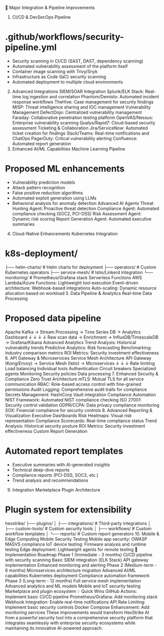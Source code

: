 🚀 Major Integration & Pipeline Improvements
1. CI/CD & DevSecOps Pipeline
# .github/workflows/security-pipeline.yml
- Security scanning in CI/CD (SAST, DAST, dependency scanning)
- Automated vulnerability assessment of the platform itself
- Container image scanning with Trivy/Snyk
- Infrastructure as Code (IaC) security scanning
- Automated deployment to multiple cloud environments
2. Advanced Integrations
SIEM/SOAR Integration
Splunk/ELK Stack: Real-time log ingestion and correlation
Phantom/Demisto: Automated incident response workflows
TheHive: Case management for security findings
MISP: Threat intelligence sharing and IOC management
Vulnerability Management
DefectDojo: Centralized vulnerability management
Faraday: Collaborative penetration testing platform
OpenVAS/Nessus: Enterprise vulnerability scanning
Qualys/Rapid7: Cloud-based security assessment
Ticketing & Collaboration
Jira/ServiceNow: Automated ticket creation for findings
Slack/Teams: Real-time notifications and ChatOps
PagerDuty: Critical vulnerability alerting
Confluence: Automated report generation
3. Enhanced AI/ML Capabilities
Machine Learning Pipeline
# Proposed ML enhancements
- Vulnerability prediction models
- Attack pattern recognition
- False positive reduction algorithms
- Automated exploit generation using LLMs
- Behavioral analysis for anomaly detection
Advanced AI Agents
Threat Hunting Agent: Proactive threat detection
Compliance Agent: Automated compliance checking (SOC2, PCI-DSS)
Risk Assessment Agent: Dynamic risk scoring
Report Generation Agent: Automated executive summaries
4. Cloud-Native Enhancements
Kubernetes Integration
# k8s-deployment/
├── helm-charts/           # Helm charts for deployment
├── operators/            # Custom Kubernetes operators
├── service-mesh/         # Istio/Linkerd integration
└── monitoring/           # Prometheus/Grafana stack
Serverless Functions
AWS Lambda/Azure Functions: Lightweight tool execution
Event-driven architecture: Webhook-based integrations
Auto-scaling: Dynamic resource allocation based on workload
5. Data Pipeline & Analytics
Real-time Data Processing
# Proposed data pipeline
Apache Kafka → Stream Processing → Time Series DB → Analytics Dashboard
    ↓              ↓                    ↓              ↓
Raw scan data → Enrichment → InfluxDB/TimescaleDB → Grafana/Kibana
Advanced Analytics
Trend Analysis: Historical vulnerability trends
Predictive Analytics: Risk forecasting
Benchmarking: Industry comparison metrics
ROI Metrics: Security investment effectiveness
6. API Gateway & Microservices
Service Mesh Architecture
API Gateway (Kong/Envoy) → Service Mesh (Istio) → Microservices
    ↓                          ↓                      ↓
Rate limiting            Load balancing         Individual tools
Authentication          Circuit breakers        Specialized agents
Monitoring              Security policies       Data processing
7. Enhanced Security & Compliance
Zero Trust Architecture
mTLS: Mutual TLS for all service communication
RBAC: Role-based access control with fine-grained permissions
Audit Logging: Comprehensive audit trails for compliance
Secrets Management: HashiCorp Vault integration
Compliance Automation
NIST Framework: Automated NIST compliance checking
ISO 27001: Security control validation
GDPR/CCPA: Data privacy compliance monitoring
SOX: Financial compliance for security controls
8. Advanced Reporting & Visualization
Executive Dashboards
Risk Heatmaps: Visual risk representation
Compliance Scorecards: Real-time compliance status
Trend Analysis: Historical security posture
ROI Metrics: Security investment effectiveness
Custom Report Generation
# Automated report templates
- Executive summaries with AI-generated insights
- Technical deep-dive reports
- Compliance reports (PCI-DSS, SOC2, etc.)
- Trend analysis and recommendations
9. Integration Marketplace
Plugin Architecture
# Plugin system for extensibility
hexstrike/
├── plugins/
│   ├── integrations/     # Third-party integrations
│   ├── custom-tools/     # Custom security tools
│   ├── workflows/        # Custom workflow templates
│   └── reports/          # Custom report generators
10. Mobile & Edge Computing
Mobile Security Testing
Mobile app security: OWASP MASVS compliance
IoT device testing: Firmware analysis and runtime testing
Edge deployment: Lightweight agents for remote testing
🎯 Implementation Roadmap
Phase 1 (Immediate - 3 months)
CI/CD pipeline with security scanning
Basic SIEM integration (ELK Stack)
API gateway implementation
Enhanced monitoring and alerting
Phase 2 (Medium-term - 6 months)
Microservices architecture migration
Advanced AI/ML capabilities
Kubernetes deployment
Compliance automation framework
Phase 3 (Long-term - 12 months)
Full service mesh implementation
Advanced analytics and ML models
Mobile and IoT security testing
Marketplace and plugin ecosystem
💡 Quick Wins
GitHub Actions: Implement basic CI/CD pipeline
Prometheus/Grafana: Add monitoring stack
Webhook Integration: Enable real-time notifications
API Rate Limiting: Implement basic security controls
Docker Compose Enhancement: Add monitoring services
These improvements would transform HexStrike AI from a powerful security tool into a comprehensive security platform that integrates seamlessly with enterprise security ecosystems while maintaining its innovative AI-powered approach.